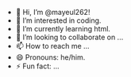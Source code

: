 - 👋 Hi, I’m @mayeul262!
- 👀 I’m interested in coding.
- 🌱 I’m currently learning html.
- 💞️ I’m looking to collaborate on ...
- 📫 How to reach me ...
- 😄 Pronouns: he/him.
- ⚡ Fun fact: ...

<!---
mayeul262/mayeul262 is a ✨ special ✨ repository because its `README.md` (this file) appears on your GitHub profile.
You can click the Preview link to take a look at your changes.
--->
